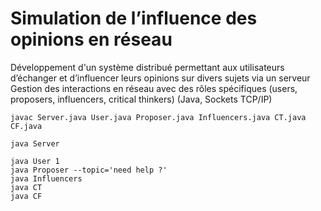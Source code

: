 # Simulation de l’influence des opinions en réseau
Développement d'un système distribué permettant aux utilisateurs
d’échanger et d’influencer leurs opinions sur divers sujets via un serveur
Gestion des interactions en réseau avec des rôles spécifiques (users,
proposers, influencers, critical thinkers) (Java, Sockets TCP/IP)

```
javac Server.java User.java Proposer.java Influencers.java CT.java CF.java 

java Server

java User 1
java Proposer --topic='need help ?'
java Influencers
java CT 
java CF
```
